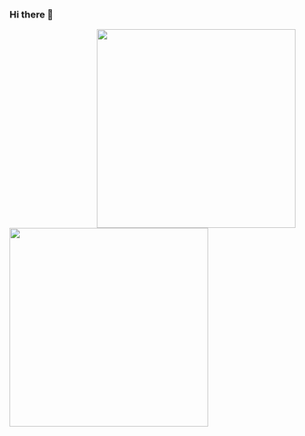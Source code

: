 ### Hi there 👋

<!--
**subrina29/subrina29** is a ✨ _special_ ✨ repository because its `README.md` (this file) appears on your GitHub profile.

Here are some ideas to get you started:

- 🔭 I’m currently working on ...
- 🌱 I’m currently learning ...
- 👯 I’m looking to collaborate on ...
- 🤔 I’m looking for help with ...
- 💬 Ask me about ...
- 📫 How to reach me: ...
- 😄 Pronouns: ...
- ⚡ Fun fact: ...
-->


<div> <a href="https://github.com/anuraghazra/github-readme-stats"><img src="https://github-readme-stats.vercel.app/api?username=subrina29&theme=dark&show_icons=true" width="350" align="right" /></a> <a href="https://git.io/streak-stats"><img src="http://github-readme-streak-stats.herokuapp.com?user=subrina29&theme=highcontrast&hide_border=true" width="350" /></a> </div>
